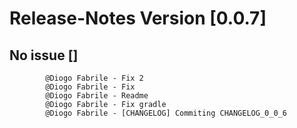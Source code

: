 
# Release-Notes Version [0.0.7]
    
     
## No issue [[]](https://jira.int.cipal.be/browse/)
     
            @Diogo Fabrile - Fix 2
            @Diogo Fabrile - Fix
            @Diogo Fabrile - Readme
            @Diogo Fabrile - Fix gradle
            @Diogo Fabrile - [CHANGELOG] Commiting CHANGELOG_0_0_6
     
    